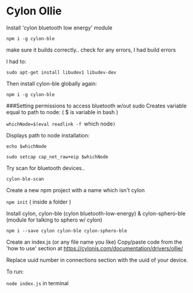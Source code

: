 Cylon Ollie
=============

Install 'cylon bluetooth low energy' module

  `npm i -g cylon-ble`

make sure it builds correctly..
check for any errors, I had build errors

I had to:

  `sudo apt-get install libudev1 libudev-dev`

Then install cylon-ble globally again:

  `npm i -g cylon-ble`

###Setting permissions to access bluetooth w/out sudo
Creates variable equal to path to node: ( $ is variable in bash )

  `whichNode=$(eval readlink -f `which node`)`

Displays path to node installation:

`echo $whichNode`

`sudo setcap cap_net_raw+eip $whichNode`

Try scan for bluetooth devices..

  `cylon-ble-scan`

Create a new npm project with a name which isn't cylon  

  `npm init` ( inside a folder )

Install cylon, cylon-ble (cylon bluetooth-low-energy) & cylon-sphero-ble (module for talking to sphero w/ cylon)

  `npm i --save cylon cylon-ble cylon-sphero-ble`

Create an index.js (or any file name you like)
Copy/paste code from the 'how to use' section at https://cylonjs.com/documentation/drivers/ollie/

Replace uuid number in connections section with the uuid of your device.

To run:

  `node index.js` in terminal
